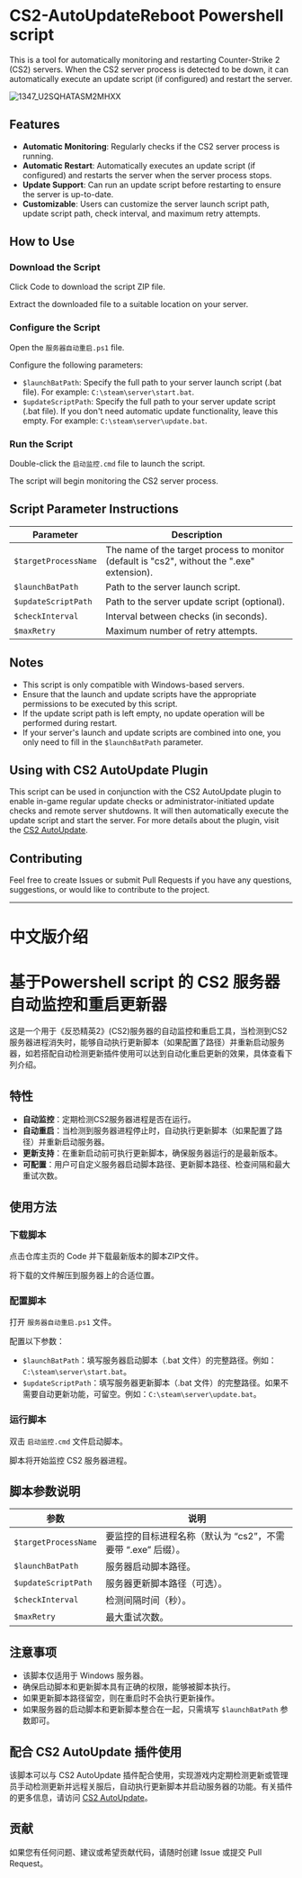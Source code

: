 # CS2-AutoUpdateReboot Powershell script

This is a tool for automatically monitoring and restarting Counter-Strike 2 (CS2) servers. When the CS2 server process is detected to be down, it can automatically execute an update script (if configured) and restart the server.

![1347_U2SQHATASM2MHXX](https://github.com/user-attachments/assets/0eaaf59f-1439-49e2-bad5-5e18c1f45d18)

## Features

- **Automatic Monitoring**: Regularly checks if the CS2 server process is running.
- **Automatic Restart**: Automatically executes an update script (if configured) and restarts the server when the server process stops.
- **Update Support**: Can run an update script before restarting to ensure the server is up-to-date.
- **Customizable**: Users can customize the server launch script path, update script path, check interval, and maximum retry attempts.

## How to Use

### Download the Script

Click Code to download the script ZIP file.

Extract the downloaded file to a suitable location on your server.

### Configure the Script

Open the `服务器自动重启.ps1` file.

Configure the following parameters:

- `$launchBatPath`: Specify the full path to your server launch script (.bat file). For example: `C:\steam\server\start.bat`.
- `$updateScriptPath`: Specify the full path to your server update script (.bat file). If you don't need automatic update functionality, leave this empty. For example: `C:\steam\server\update.bat`.

### Run the Script

Double-click the `启动监控.cmd` file to launch the script.

The script will begin monitoring the CS2 server process.

## Script Parameter Instructions

| Parameter             | Description                                                                 |
|-----------------------|-----------------------------------------------------------------------------|
| `$targetProcessName`  | The name of the target process to monitor (default is "cs2", without the ".exe" extension). |
| `$launchBatPath`      | Path to the server launch script.                                          |
| `$updateScriptPath`   | Path to the server update script (optional).                               |
| `$checkInterval`      | Interval between checks (in seconds).                                      |
| `$maxRetry`           | Maximum number of retry attempts.                                          |

## Notes

- This script is only compatible with Windows-based servers.
- Ensure that the launch and update scripts have the appropriate permissions to be executed by this script.
- If the update script path is left empty, no update operation will be performed during restart.
- If your server's launch and update scripts are combined into one, you only need to fill in the `$launchBatPath` parameter.

## Using with CS2 AutoUpdate Plugin

This script can be used in conjunction with the CS2 AutoUpdate plugin to enable in-game regular update checks or administrator-initiated update checks and remote server shutdowns. It will then automatically execute the update script and start the server. For more details about the plugin, visit the [CS2 AutoUpdate](https://github.com/M1Kac/CS2-AutoUpdate).

## Contributing

Feel free to create Issues or submit Pull Requests if you have any questions, suggestions, or would like to contribute to the project.

---
# 中文版介绍
# 基于Powershell script 的 CS2 服务器自动监控和重启更新器

这是一个用于《反恐精英2》(CS2)服务器的自动监控和重启工具，当检测到CS2服务器进程消失时，能够自动执行更新脚本（如果配置了路径）并重新启动服务器，如若搭配自动检测更新插件使用可以达到自动化重启更新的效果，具体查看下列介绍。

## 特性

- **自动监控**：定期检测CS2服务器进程是否在运行。
- **自动重启**：当检测到服务器进程停止时，自动执行更新脚本（如果配置了路径）并重新启动服务器。
- **更新支持**：在重新启动前可执行更新脚本，确保服务器运行的是最新版本。
- **可配置**：用户可自定义服务器启动脚本路径、更新脚本路径、检查间隔和最大重试次数。

## 使用方法

### 下载脚本

点击仓库主页的 Code 并下载最新版本的脚本ZIP文件。

将下载的文件解压到服务器上的合适位置。

### 配置脚本

打开 `服务器自动重启.ps1` 文件。

配置以下参数：

- `$launchBatPath`：填写服务器启动脚本（.bat 文件）的完整路径。例如：`C:\steam\server\start.bat`。
- `$updateScriptPath`：填写服务器更新脚本（.bat 文件）的完整路径。如果不需要自动更新功能，可留空。例如：`C:\steam\server\update.bat`。

### 运行脚本

双击 `启动监控.cmd` 文件启动脚本。

脚本将开始监控 CS2 服务器进程。

## 脚本参数说明

| 参数                  | 说明                                                                 |
|-----------------------|--------------------------------------------------------------------|
| `$targetProcessName`  | 要监控的目标进程名称（默认为 “cs2”，不需要带 “.exe” 后缀）。        |
| `$launchBatPath`      | 服务器启动脚本路径。                                                |
| `$updateScriptPath`   | 服务器更新脚本路径（可选）。                                         |
| `$checkInterval`      | 检测间隔时间（秒）。                                                |
| `$maxRetry`           | 最大重试次数。                                                     |

## 注意事项

- 该脚本仅适用于 Windows 服务器。
- 确保启动脚本和更新脚本具有正确的权限，能够被脚本执行。
- 如果更新脚本路径留空，则在重启时不会执行更新操作。
- 如果服务器的启动脚本和更新脚本整合在一起，只需填写 `$launchBatPath` 参数即可。

## 配合 CS2 AutoUpdate 插件使用

该脚本可以与 CS2 AutoUpdate 插件配合使用，实现游戏内定期检测更新或管理员手动检测更新并远程关服后，自动执行更新脚本并启动服务器的功能。有关插件的更多信息，请访问 [CS2 AutoUpdate](https://github.com/M1Kac/CS2-AutoUpdate)。

## 贡献

如果您有任何问题、建议或希望贡献代码，请随时创建 Issue 或提交 Pull Request。
